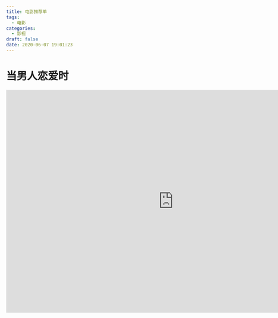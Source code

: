 ```yaml
---
title: 电影推荐单
tags: 
  - 电影
categories:
  - 影视
draft: false
date: 2020-06-07 19:01:23
---
```


# 当男人恋爱时
<iframe width="900" height="600" src="https://www.youtube.com/embed/N_WAWsn3FBI" frameborder="0" allow="accelerometer; autoplay; encrypted-media; gyroscope; picture-in-picture" allowfullscreen></iframe>
